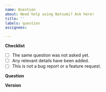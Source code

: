 ```yaml
---
name: Question
about: Need help using Natsumi? Ask here!
title: ''
labels: question
assignees: 

---
```


**Checklist**
<!--
Please make sure all of the following applies to your question.
-->
- [ ] The same question was not asked yet.
- [ ] Any relevant details have been added.
- [ ] This is not a bug report or a feature request.

**Question**
<!--
Please put your question here, with relevant details.
-->

**Version**
<!--
The version of Natsumi Browser if relevant, e.g. 2.0.0
-->
